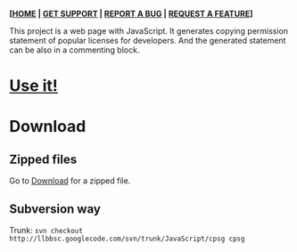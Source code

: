 **[[HOME](http://code.google.com/p/llbbsc/) | [GET SUPPORT](http://groups.google.com/group/llbbsc) | [REPORT A BUG](http://code.google.com/p/llbbsc/issues/list) | [REQUEST A FEATURE](http://code.google.com/p/llbbsc/issues/list)]**

This project is a web page with JavaScript. It generates copying permission statement of popular licenses for developers. And the generated statement can be also in a commenting block.

# [Use it!](http://www.livibetter.com/page/cpsg/cpsg.htm) #

# Download #

## Zipped files ##

Go to [Download](http://code.google.com/p/llbbsc/downloads/list?q=label:P-cpsg) for a zipped file.

## Subversion way ##

Trunk: `svn checkout http://llbbsc.googlecode.com/svn/trunk/JavaScript/cpsg cpsg`